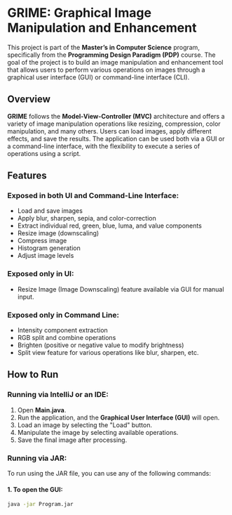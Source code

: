 # GRIME: Graphical Image Manipulation and Enhancement

This project is part of the **Master’s in Computer Science** program, specifically from the **Programming Design Paradigm (PDP)** course. The goal of the project is to build an image manipulation and enhancement tool that allows users to perform various operations on images through a graphical user interface (GUI) or command-line interface (CLI).

## Overview

**GRIME** follows the **Model-View-Controller (MVC)** architecture and offers a variety of image manipulation operations like resizing, compression, color manipulation, and many others. Users can load images, apply different effects, and save the results. The application can be used both via a GUI or a command-line interface, with the flexibility to execute a series of operations using a script.

## Features

### Exposed in both UI and Command-Line Interface:
- Load and save images
- Apply blur, sharpen, sepia, and color-correction
- Extract individual red, green, blue, luma, and value components
- Resize image (downscaling)
- Compress image
- Histogram generation
- Adjust image levels

### Exposed only in UI:
- Resize Image (Image Downscaling) feature available via GUI for manual input.

### Exposed only in Command Line:
- Intensity component extraction
- RGB split and combine operations
- Brighten (positive or negative value to modify brightness)
- Split view feature for various operations like blur, sharpen, etc.

## How to Run

### Running via IntelliJ or an IDE:
1. Open **Main.java**.
2. Run the application, and the **Graphical User Interface (GUI)** will open.
3. Load an image by selecting the "Load" button.
4. Manipulate the image by selecting available operations.
5. Save the final image after processing.

### Running via JAR:
To run using the JAR file, you can use any of the following commands:

#### 1. To open the GUI:
```bash
java -jar Program.jar
